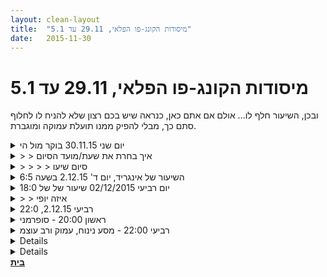 ```yaml
---
layout: clean-layout
title:  "מיסודות הקונג-פו הפלאי, 29.11 עד 5.1"
date:   2015-11-30
---
```

# מיסודות הקונג-פו הפלאי, 29.11 עד 5.1 
ובכן, השיעור חלף לו... אולם אם אתם כאן, כנראה שיש בכם רצון שלא להניח לו לחלוף סתם כך, מבלי להפיק ממנו תועלת עמוקה ומוגברת.

<details>
                    <summary>יום שני 30.11.15 בוקר מול הי</summary>
                    ההנחיות שקיבלתי דיברו על הגעה למיקום חדש (ומאתגר בשבילי) ככר אתרים.<br> ההגעה למקום חדש בשעה מוקדמת קצת עירבלה אותי. התנגשה לי עם תכניות שעשיתי להמשך היום. מצאתי בעצמי התנגדות ותלונות לרעיון. מה גם שהייתי אמור להתחיל את יום העבודה בפגישה במוזיאון תל אביב .<br> עדכנתי את שעת ההשכמה שלי, והחלטתי להגיע בשילוב של רכב ואופניים. <br> השינה של הלילה היתה רצופת הפסקות (כנראה בגלל ההשכמה לא בשעה הרגילה-תכנות פנימי מעניין...). <br> בסופו של דבר מצאתי את עצמי ב06:15 רוכב על אופניים ירוקים, מה שהיתה חוויה חדשה ודי מרעננת. פגשתי את תל אביב של מוקדם&nbsp;&nbsp;בבוקר. ראיתי גולשים בדרך לים, עברתי דרך גינה ותיקה בה התאמנתי מזמן לפני שנים. <br> הגעה בשעה 06:49 (תחנת התל אופן הסמוכה היתה מלאה, נאלצתי להתחיל לחפש חדשה, קיבלתי את ההתקלה בלי לייסר את עצמי, לפעם הבאה להכין גם חלופה נוספת) שם פגשתי את רמי.<br> החלטנו יחד ללכת לכיוון גן הילטון. הליכה מדהימה לאורך הים. שעה יפהפיה, גולשים במים. <br> תחילת עבודה עצמאית, ניתורים, גמישות, מודעות לגוף.<br> תרגולים משותפים של בעיטות, הגנות, טכניקות שונות של הסטות . <br> תרגול של בעיטה שלא התאמנתי עליה הרבה (לא זוכר את המונח המדויק בשבילי היא בעיטת מגל)<br> הרעיונות די זרמו משנינו והיתה לי תחושה של התאמה טובה. לא הייתי צריך &quot;לחפש&quot; רעיונות לעבודות. הייתי בחוויה של שפע רעיונות לתרגולים שכל מה שנשאר הוא לבחור את המתאים ביותר עבור אותו רגע. <br> עבודה עם מגע עם הקרקע - טיפים מרמי על הנחה של הידיים כסוג של עמידת מוצא. מציין לעצמי שיש לי עבודה רבה להתקדם בנושא.<br> תרגול של עבודה פנימית - התבוננות והתמזגות עם הדשא, בהמשך עבודה פנימית משדרגת ומרפאת עם אור לבן, <br> סיום שיעור בשעה 08:31 מצאתי ששבירת השגרה גם אם לא היתה נוחה מבחינת הלוגיסטיקה, היתה בהחלט מתגמלת, האימון בשניים ללא הגדרת מנחה/מדריך בתוספת שינוי המיקום, יצר דינמיקה חדשה שאפשרה לימוד מעט שונה מהרגיל.
                  </details><details>
                    <summary>> > איך בחרת את שעת/מועד הסיום</summary>
                    ואיזה יופי של תיאורים ועבודה!!! <img src="http://www.timg.co.il/tapuzForum/images/Emo99.gif" alt="|מאוהב|"> <img src="http://www.timg.co.il/tapuzForum/images/Emo45.gif" alt="|כן|"><br><br><table width='70%' cellpadding='0' cellspacing='0' bgcolor='#C6C7C6'><tr><td height='1'></td></tr></table><br><b>מדברים על מדיטציה:</b> <a href="http://forums.tapuz.co.il/meditation" target="_blank">http://forums.tapuz.co.il/meditation</a><br/><br/>לומדים את אמנות המדיטציה: <a href="http://www.ThePracticalMeditation.com" target="_blank" rel=nofollow>www.ThePracticalMeditation.com</a><br/>לומדים את אמנות היכולת: <a href="http://www.MagicalChanging.com" target="_blank" rel=nofollow>www.MagicalChanging.com</a>
                  </details><details>
                    <summary>> > > > סיום שיעו</summary>
                    בשלב הזה של השיעור הרגשתי מאד &quot;מחובר&quot; לתחושות .הגיע שלב שבו היתה לי הרגשה מצוינת ש&quot;משכה לסיום&quot; משולבת עם רצון לעבור לשלב הבא של היום. הרגיש לי כמו זמן מצוין לסיום.
                  </details><details>
                    <summary>השיעור של אינגריד, יום ד' 2.12.15 בשעה 6:5</summary>
                    היום הצלחתי להגיע בזמן לנקודת המפגש, ברוגע ובשקט. <br> בנקודת המפגש (שאול המלך, פינת ליאונרדו דה-וינצ&#39;י) כבר עמד בן, לבדו. מהרגע שראה אותי מתקרבת אל נקודת המפגש הוא ניגש אלי והודיע לי שעלי לגשת ללונדון מיני-סטור בקומת הקרקע ושם להתחיל את השיעור שלי לפי בחירתי עד להודעה חדשה.<br> <br> לאחרונה שמתי לי מטרה לשדרג את שיתוף הפעולה של חלקים ואיברים שונים בגופי, בנוסף לכפות הרגליים, לברכיים ולגב, גם לתת תשומת לב לתפקוד שרירי הבטן. מטרתי היא לשדרג את מצב הצבירה של גופי כך שהוא יאפשר לי להשתדרג בצורה משמעותית בתנועות הלחימה וההגנה העצמית.<br> <br> ניגשתי ללונדון מיני-סטור והתחלתי בביצוע תנועות דומות לבעיטות עם הרגליים, על מנת לשחרר אנרגיה עודפת שהצטברה בהן. לאחר מכן עברתי לתרגילי גמישות, עם דגש על מפרקי ירך והארכת שרירי רגליים. א&quot;כ עשיתי תרגילים לחיזוק שרירי הבטן, עבדתי על שדרוג שיתוף הפעולה בין שרירי הבטן לשרירי הגב התחתון. לאחר מכן עברתי לתרגל בעיטות, בשילוב עם פורם חמשת החיות. כשהרגשתי מוכנה עברתי לתרגל בעיטת סיבוב, שבה אני מסתובבת סיבוב אחד סביב עצמי. שמתי לב לפער בין שני הצדדים: עם רגל ימין הלך לי לא רע, הצלחתי לבצע תנועה זורמת ועוצמתית במידה מסויימת, אם כי אני עדיין נוחתת בכבדות עם הרגל הבועטת. ברגל שמאל הביצוע הרבה פחות טוב, פעם אחת אפילו איבדתי את שיווי המשקל ונתתי לעצמי ליפול על הרצפה. לא היה נעים, אבל גם לא היה נורא. שמחתי שאפשרתי לעצמי ליפול. א&quot;כ שוב בניתי את עצמי לקראת ביצוע בעיטה גבוהה עם סיבוב על עצמי. <br> בשלב זה בן ניגש אלי והודיע לי שאמשיך להשתדרג ולעבוד על מה שאני בוחרת עד השעה 7:25, כאילו מיציתי את הזמן הזה כדי להשלים את כל מה שרציתי לבקר הזה. השעה הייתה 6:55. בן ציין שאני יכולה גם לעבוד עם שאר המשתתפים, אם ארצה ואם הם ירצו.<br> המשכתי לעבוד על אותם הדברים, תוך העמקת הנקודות שראיתי עד כה: עבודה על חיזוק שרירי הבטן, גמישות, בעיטות, פורם חמשת החיות. <br> ראיתי כיצד ביצוע הפורם הזה עוזר לי להתפקס והתחדד. שמתי לב לזרם המחשבות הבלתי נשלט שלי, הצלחתי לבלום את זה במידה חלקית. <br> ראיתי שבאיזה שהוא שלב רמי ודורית החלו להתאמן יחד על קרב רגליים. שמתי לב לרגשות שזה מעורר בי. היה שם רגש של &quot;גם אני רוצה&quot; ורגש של &quot;אם הם מתאמנים יחד אז כבר אין לי אפשרות להתאמן עם מי מהם&quot; ומשהו כמו &quot;טוב, לא צריך, אסתדר לבד&quot;. <br> אחרי כמה דקות הצלחתי להשתחרר מכל זה ובאמת התאים לי להמשיך לעבוד לבד בשקט על המטרות שלי, לפי הקצב שלי, ללא אינטראקציה עם מישהו אחר.<br> בשעה 7:25 בן קרא לי כשהוא עמד ליד רמי. הוא נתן לי את המשימה הבאה: קחי את עצמך ואת רמי והמשיכי את האימון שלך ושל רמי מחוץ ללונדון מיני-סטור, בכל מקום שתבחרי וחפשי מקום שנחמד לך להתאמן בו, מקום שמעולם לא התאמנת בו קודם לכן. תעבירי לשניכם אימון מבלי להחליט מראש.&quot;<br> <br> רמי ואני לקחנו תיקים וצעדנו יחד לעבר הצומת של שאול המלך ואבן גבירול. עלינו ברח&#39; השופטים ובפניה הראשונה פנינו שמאלה. משיצאנו מלונדון מיני-סטור קיבלנו הנחיה לשים לב תנועת כפות הרגלים במגע עם הקרקע. כשפנינו אל תוך הרחוב הקטן והשטק, קיבלנו הנחיה נוספת: לשים לב לא רק לתנועת כפות הרגליים, אלא לצרף לכך את שאר החושים: ריח, שמיעה וראיה ולאסוף רשמים נעימים ולהפוך אותם למעצימים. הירחתי פרחים בגינות הבתים, שמעתי ציפורים מצייצות בעצים וראיתי בתים מטופחים ומשופצים, עצים וצמחים יפים. <br> צעדנו אל עבר הבימה, אל הגינה עם שני עצי השקמה העתיקים. לשם רציתי להגיע. לרגע היו לי ספקות אם זה תואם את ההנחיות, כיוון שכשעמדנו ברמזור בדיזנגוף, כבר חשבתי ללכת לשם.<br> השארתי את הספקות בצד והלכתי לשם כי היה לי ברור שלשם אני רוצה להגיע: מקום יפה, מיוחד, עצים עתיקים ועוצמתיים, שנותן תחושה של אינטימיות, כמו מעין גן סודי. <br> עוד לא היה לי מושג מה נעשה שם. כשעלינו במדרגות כבר חשבתי &quot;אוי, אין שם מספיק מרחב, לא נוכל ממש להתאמן שם&quot; (תגובה מוכרת לי, מעין &quot;להתכונן לאכזבה&quot;). עלינו, באמת אין שם מרחב גדול שבו אפשר לקפץ ולרוץ, אבל הלב שלי רצה להישאר שם, אז נשארנו. <br> קיבלנו הנחיה להניח את התיקים ליד העץ השני, להתיישב בעיניים עצומות להכיל את הסביבה. כל אחד התיישב בצד האחר של העץ, בעיניים עצומות. כשקמתי נתקלתי עם הראש בענף נמוך ששכחתי ממנו (גם משהו מוכר לי מאוד). רגע אחרי המכה הבנתי שגם זה שיעור ושיש לי אפשרות ללמוד מזה שלא לשקוע בכל פעם בפן אחד של הפעילות שאני עושה, אלא להמשיך ולהכיל את מכלול הנתונים והמצב שאני נמצאת בו.<br> <br> לאחר סיום התרגיל קיבלנו הנחיה להתיישב אחד ליד השני וכל אחד בתורו עושה שימוש בקול שלו - בין אם בשירה מוזיקלית, בין אם בקולות כל שהם, במטרה ליצור תנועה מרפאה בגוף. רמי החל לשיר באטיות, בקול נעים מאוד. לאחר מכן הגיע תורי. שרתי ללא מילים, מה שבא לי. אני אוהבת לשיר לעצמי, אני עושה את זה הרבה פעמים כשאני לבד, לא בנוכחות אחרים. היה לי כיף להרשות לעצמי לעשות את זה מול רמי, מבלי להיות עסוקה ב&quot;להופיע&quot;. אחרי כמה סבבים עברנו לתרגיל מעט שונה: כל אחד בתורו היה צריך &quot;להופיע&quot; על קטע שביל שדומה לבמה שקועה כשהשני מתבונן בו, ומי ש&quot;מופיע&quot; משתמש בקולו כפי ראות עיניו ומשלב בהם תנועות גוף. אני &quot;הופעתי&quot; בפני רמי עם תנועות שמזכירות מעט ריקוד בלט, בליווי קולות שירה חופשית, ללא מילים, וגם קולות שמזכירות את ה&quot;אומממ&quot; ביוגה. לאחר מכן רמי &quot;הופיע&quot;. תרגלתי את המצב שבו אני יושבת, מתבוננת ברמי, ללא ציפיות וללא שיפוטיות ופשוט נהנית להתבונן בו נע בחופשיות. רוב הזמן לא הצלחתי לשמו את הקולות שלו, אך &quot;הרגשתי&quot; את הרטט שלהם.<br> אחרי 1 סבבים עברנו לתרגיל חדש: התיישבנו זה מול זו וקיבלנו הנחיה לשתף את הפרטנר במה השתפרנו והשתדרגנו היום. בחרתי לשתף את רמי, לאחר היסוס קל, גם בפן הרגשי של החווייה שלי: זה עזר לי להבין שעבדתי היום על להכיל טוב יותר את הרובד הרגשי של עצמי, מבלי להיות במצב או של &quot;לשים את הרגשות בצד&quot; או &quot; לתת לזה לצוף ולהיות מוצפת רגשית&quot;. ניסיתי לאפשר לרגשות להיות שם, בעיקר אלה שפחות נוח לי איתם, ושלא להיות נשלטת בהם. הצלחתי די טוב.<br> לסיום התיישבנו זה מול זו בישיבה מזרחית תוך כדי החזקת כפות ידיים של&nbsp;&nbsp;הפרטנר, בעיניים עצומות, וליהנות. לאחר מכן הסתיים השיעור.<br> היה מעצים ומרחיב את הדעת.<br>
                  </details><details>
                    <summary>יום רביעי 02/12/2015 שיעור של של 18:0</summary>
                    מסיבות שונות השיעור התחיל ב8:00<br> השיעור היה צהתעסקות באנרגיות:<br> אנרגיה מבקעת אנרגיה מאחדת, אנרגיה גוזרת, אנרגיה צומחת, אנרגיה מפוררת,אנרגיה משנה ואנרגיה הופכת ובסוף כל מחזור כזה הייתה התגלית הגדולה של היום כמו ענק עצום שוהא אנרגיית היצירה. תוך כדי מחקר האנרגיות השתמשתי במעגל יסודות שזכרתי משיעור תנועה (לא מסגרת שאבאלה), של יסודות אדמה (אנרגיה מבקעת, מאחדת, עץ -אנרגיה צומחת, קורעת,אש - אנרגיה מפוררת, אוויר אנרגיה משנה ומים אנרגיה הופככת ולתוך כל זה נכנס העכנק של האנרגיה היצירתית שהתחיל את כל המעגל מחדש ונתמך על ידו- היה על זה איזשהי וראיציה על מכת גם אבל איני בטוח כרגע איך השתלבה אולי במעבר בין מתכת (מבקעת) לאדמה אבל למעםן האמת אני לאט בטוח בדבר ולפעמים לאגדמה היתה גם איכות של אנרגיה מרסקת.<br> מתוך כוחות אלו חיברתי לי סדרה של תנועות טיבעית למדי ששרתי את שיר התנועות והתזוזות לפיהן עשיתי זאת החל מעבודה פנימית בשכיבה ישיבה ועמידה (שבתוך תוכה התגלו לי חלק מהכוחות הללו ובתוך כדי חלק מהשהות בה חשתי את הגוף עצמו משתנה וזז בהבנה מחדש של שרירים שונים ואנרגיות פנימיות ומהויות תנועתיות) ולאט לאט עברתי למעין חיבור של תנועה שהוקדש למעבר האנרגיות הללו. <br> החיבור היה כה עצמתי וכנראה הייתי גם במהוחה שלא הייתי בה תקופה ארוכה ובלי לשים לב עברו כמעט שעתיים מחילת השיעור והייתי רק בשבל הרביעי מתוך 10 שבו, בשל מגבלות של לוחות זמנים הייתי צריך להאיץ.<br> את שלב הבעיטות מיהרתי. את שלב הידיים נתתי ודגמתי והסתפקתי בשיפור קל שבקלים- ממש רמז וזרע לבאות.<br> את שלב המתיחות עשיתי כטעימה. כשנתתי לדימוי של פרח ושינוי להנחות את עבודת הגב שלי ונתתי לרגליים לנוע תוך כדי מתיחה, ממש כמו שעשיתי קודם לכן בעבודת הישיבה (שבה התגלו לי חזיונות מופלאים למדי שעוררו רגשה והתרגשות והעלו זכורנות נפלאים למדי על תחושת הגוף והעולם הפנימי העמוק)<br> בשלב הגילגוגלים לאחר מספר התגלגוליות ותחושה שמה שצריך לעשות הוא התגלגלות עמוקה וכדוריות עמוקה על מנת להרגיש בטחון. העמקתי בשימוש באנרגיות שציינתי לפתע תוך שימוש באנרגייה המבקעת, הרגשתי את יכולתי לכווץ את הגוף לגדור דינאמי וזז וכך התחלתי להרגשי את הדינאמיות המופלאה שיכולתי להגיע אליה.&nbsp;&nbsp;כאמור מגבלת הזמן אילצה אותי במהירות אותי להשאיר את זה כזרע לבאות.ועברתי לעבודת שכיבה שבה נתתי לאנרגיות לזזו ולחקוק בזכרוני את קיומן עובדת ישיבה, שבה פשוט ישבתי והרהרתי באפשרות להרחיב את חיי היום שלי על ידי הקדשת יותר זמןם לאימוןן ויפתוח האנרגיות היצירתיות הללו ועבודת עמידה שנתתי לדימוי של מין לזרום מעלי ולסיים בצער מסוטיים ומתוך תחושה שהייתי שמח לעשות שיעור של 5 או 10 שעות על אנרגיות שכאלו.<br> <br> <br>
                  </details><details>
                    <summary>> > איזה יופי</summary>
                    תודה יה אבשלומב נהדר <img src="http://www.timg.co.il/tapuzForum/images/Emo47.gif" alt="|כתר|"><img src="http://www.timg.co.il/tapuzForum/images/Emo13.gif" alt=":-)">
                  </details><details>
                    <summary>רביעי 2.12.15, 22:0</summary>
                    בחלק הראשון ובכלל - ריפוי עצמי מצננת, כיפית אמנם אבל שכבר די לי ממנה<br> פרקטיקת גן שנתתי לה הפעם להתערב בשיעור באופן אקטיבי (כלומר המשכתי בה במהלך השיעור באיזשהו אופן, זהיר וצנוע אבל רב עוצמה ומתמשך)<br> עבודה נעימה על הצמחת תשומת הלב ושיפור השימוש בה לטובתי.<br>
                  </details><details>
                    <summary>ראשון 20:00 - סופרמני</summary>
                    {כסייען חיצוני אני עושה מגוון תפקידים, כולל לפעמים להתארח בשיעורים כתלמיד. במקרה של התארחות בשיעורים, אם לא נאמר לי אחרת, עלי להשאיר עקבות ביומן השיעור, כחלק בלתי נפרד מהשיעור, בדיוק כמו כל משתתף אחר:}<br> <br> השיעור שלי התחיל מאוחר מאד, בסביבות 19:30.<br> והסתיים בסביבות 23:00, אם אינני טועה.<br> כשלוש שעות וחצי בלבד של שיעור קצר ויפה.<br> <br> הפרטנר שלי בשיעור היה בועז.<br> ובחלק קטן מהזמן גם דורית, יניב, ליליה וישי.<br> מרבית השיעור שלי התקיים באיזור של ויצמן פינת דפנה רבּתי.<br> <br> ניסיתי כמומלץ להשאיר את העקבות כאן מיד באותו לילה, אולם מצאתי עצמי אחרי השיעור ביומיים שבהם העשיה שלי צומצמה בכ-90% ולא עלה בידי להגיע להשארת עקבות אלה, למרות שניסיתי מדי יום. עברתי תהליכים פנימיים רבי עוצמה, שהתנהלו במתינות וברוגע.<br> <br> <b>&quot;תרגיל הסופרמן&quot;</b><br> בועז ואני התבקשנו להשתדרג בחמישה תחומים, לבחירתנו. בחרתי אם אינני טועה ב:<br> • אמנות העשיה<br> • אמנות הטיול<br> • אמנות התודעה<br> • אמנות הגוף<br> • אמנות הלחימה<br> וכל זה תוּחם במעין &quot;תרגיל סופרמן&quot; מעניין.<br> בסוף התרגיל נפגשנו כשני סופרמנים ו&quot;המראנו&quot; לתוך המרחב ששודרג.<br> <br> <b>לעצמי, הערות מהשדרוגים:</b><br> כחלק מהמעגל הפנימי (יישום של מציאות מספר 12) - אמנות הלחיצה על הכפתורים<br> התנועה המשדרגת (מושג חדש, לספר) - תנועה המחוללת שדרוג<br> שלושת מרכיבי התנועה המשדרגת: האינסוף; האיכויות; התנועות<br> <br> אני מתקשה להיזכר כרגע בכל המתנות של השיעור הזה ובייחוד של התרגיל הזה.<br> נזכרתי בחלק קטן בלבד.<br> אני זוכר ש-GOD-GATE-LIGHT הופרדו באופן בהיר (כרגיל בתקופה זו) והועשרו.<br> העולם הנגלה (LIGHT), השער ההולוגרמי (GATE) והאינסוף החי (GOD) היוו מעין אינדקס לעצמם ולכל השאר.<br> <br> אינסוף תודה.<br> אמשיך להשתפר.<br> <img src="http://www.timg.co.il/tapuzForum/images/Emo39.gif" alt="|פרח|"><br><br><table width='70%' cellpadding='0' cellspacing='0' bgcolor='#C6C7C6'><tr><td height='1'></td></tr></table><br><b>מדברים על מדיטציה:</b> <a href="http://forums.tapuz.co.il/meditation" target="_blank">http://forums.tapuz.co.il/meditation</a><br/><br/>לומדים את אמנות המדיטציה: <a href="http://www.ThePracticalMeditation.com" target="_blank" rel=nofollow>www.ThePracticalMeditation.com</a><br/>לומדים את אמנות היכולת: <a href="http://www.MagicalChanging.com" target="_blank" rel=nofollow>www.MagicalChanging.com</a>
                  </details><details>
                    <summary>רביעי 22:00 - מסע נינוח, עמוק ורב עוצמ</summary>
                    הגעתי למקום השיעור ב-21:20, בשעה שהתכוונתי. <br> <br> אימון נעים באמנות הלחימה. <br> מצרפת אלי את ריב ואסא, <br> הולכים תוך תרגול בפועל של תנועת תשומת הלב לאובייקטים, באופן שמאפשר לראות אותם, בעזרת הרטט של הגוף, באופן הצלול והמשחרר ביותר. <br> כל פעם אחד מאיתנו אומר אובייקט וכולנו מתבוננים בו, וגם מנסים לחוש מתי האחרים רוו ממנו. אם לא רווים מהדבר ומישהו ציין כבר דבר אחר, מצייצים ומשהים את ההתבוננות. <br> מגיעים לרחוב עמנואל הרומי הקסום על עציו. <br> <br> מתמקדים בלעשות לעצמנו טוב וכיף, <br> אני תוהה בקול, האם &quot;באנו ליהנות&quot;. <br> תהיה - האם הכוונה היא שבאנו *רק* או *בעיקר* ליהנות? (לא נראה לי )<br> מחפשים באופן פעיל את הדרכים לעשות זאת. משתפים. <br> <br> חוזרים למיקום תשומת הלב בעצמנו, איסוף תשומת הלב חזרה אלינו באופן המשחרר והמזקק ביותר. <br> <br> השיעור הסתיים בערך ב-23:12<br><br><br><table width='70%' cellpadding='0' cellspacing='0' bgcolor='#C6C7C6'><tr><td height='1'></td></tr></table><br><b>אני כאן .
                  </details><details>
                    <summary>> > תוספתא -חשובה</summary>
                    באמצע הדרך בין נקודת המפגש לשדרות עמנואל הרומי, עלינו לאחורי המרפסת של רבין, איפה שהמדרגות, ושם תרגלנו באופן עצמאי<br> מיקוד, כניסה לתוך בריכת תשומת הלב שלנו, איסוף פעיל שלה אלינו, זיקוק הראיה וההתבוננות על דברים אחרים, <br> ותנועה שתומכת בכל אלה. <br> זה היה&nbsp;&nbsp;קס ו ם&nbsp;&nbsp;ביותר.<br><br><table width='70%' cellpadding='0' cellspacing='0' bgcolor='#C6C7C6'><tr><td height='1'></td></tr></table><br><b>אני כאן .
                  </details><details>
                    <summary>שיעור מיוחד, ה' 3 בדצמבר 201</summary>
                    בתחילת השיעור: סדרות תנועות מתמירות, ניקוי וחיזוק.<br> <br> הגעתי חלושס ומצוננס וגם טרחתי להשתעל מדי פעם כדי להבהיר את העניין, אבל מי שהעביר את השיעור לא שעה לשיעוליי ונתן לי לעשות דברים לאנשים בריאים. הלכתי על זה. (שיעולים מצטרפים אם כן לטבלת הרמזים הכושלים שנמצאת בה גם החולצה עם הדפס של גנדי. האם הפרצוף הצוהל שלי הסגיר אותי? לא.)<br> <br> עבודה נהדרת, מלאה, מקדמת, עם שימוש בדמיון. מדמיין שאני פה מוקדם בבוקר, קצת יותר מוכן מבדרך כלל, קצת יותר ערוך. השמש, העצים, הפריחה, הרוח, העמקות, נחל או שביל שאני הולך בו, סלעים מורמים מסביב. אחר כך גם נסים לבנים מתנופפים סביב כולל קול הרפרוף שלהם באוויר בארץ רחבה, הררית. כל מקום יכול להיות קדוש.<br> <br> הופניתי למפה בסיסית שיש בה פחות או יותר היעדר שיתוף פעולה, שיתוף פעולה, ולמידה. מיקמתי את עצמי מדי פעם בעזרת המפה הזאת, זיהיתי שעצם זה שיש בי רצון לשתף פעולה וללמוד לא בהכרח מוביל אותי לשיתוף פעולה או ללמידה וחיפשתי ומדי פעם מצאתי אמצעים להפנות אותו לאן שהוא נעשה פעיל ומועיל.<br> <br> התקדמות בניתורי קרב (באיזור שכולל מתקן חבלים ככה שאפשר להסתייע גם בגבולות חיצוניים מלמעלה, מלמטה, מהצדדים), בקפיצות, בהתקדמות שפופה, בגלגולים קדימה ואחורה.<br> <br> מדי פעם חזרה למיקום שהייתי בו ויציאה ממנו. לא כל הפעמים חזרתי לאותו מקום, מטעמי חוסר איפוס. כשגיליתי סוף סוף את התועלת בלחזור לאותו מקום הקפדתי על זה כי היה לזה ערך מתווסף והולך גדול מאוד.<br> <br> מדי פעם נקראתי לעבודה כלשהי, כולל קרב שאפשר להתקדם בו רק ת&quot;כ צעד ובעיטה קדימה או ניתורים שרגל מתקרבת בהם אל השניה ואז השניה מתקדמת לאנשהו. [הייתי רוצה להשתמש בזה הרבה יותר טוב. עזר לי שתלמיד אחר היה במצב למידה שאפשר לו לשאול שאלות שהיו רלוונטיות גם לי.]<br> <br> מדי פעם נקראתי להיות מודע למה שיש עכשיו, לנתיב שבחרתי לי, ולאופן שבו אני רוצה לחזור אליו.<br>
                  </details><a href="javascript:history.back()">בית</a>